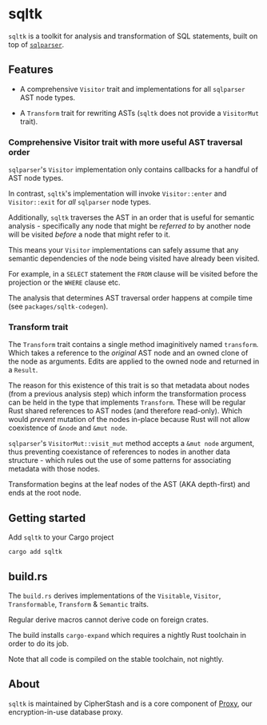 # sqltk

`sqltk` is a toolkit for analysis and transformation of SQL statements, built on top of [`sqlparser`](https://crates.io/crates/sqlparser).

## Features

- A comprehensive `Visitor` trait and implementations for all `sqlparser` AST node types.

- A `Transform` trait for rewriting ASTs (`sqltk` does not provide a `VisitorMut` trait).

### Comprehensive Visitor trait with more useful AST traversal order

`sqlparser`'s `Visitor` implementation only contains callbacks for a handful of AST node types.

In contrast, `sqltk`'s implementation will invoke `Visitor::enter` and `Visitor::exit` for _all_ `sqlparser` node types.

Additionally, `sqltk` traverses the AST in an order that is useful for semantic analysis  - specifically any node that might be _referred to_ by another node will be visited _before_ a node that might refer to it.

This means your `Visitor` implementations can safely assume that any semantic dependencies of the node being visited have already been visited.

For example, in a `SELECT` statement the `FROM` clause will be visited before the projection or the `WHERE` clause etc.

The analysis that determines AST traversal order happens at compile time (see `packages/sqltk-codegen`).

### Transform trait

The `Transform` trait contains a single method imaginitively named `transform`. Which takes a reference to the *original* AST node and an owned clone of the node as arguments. Edits are applied to the owned node and returned in a `Result`.

The reason for this existence of this trait is so that metadata about nodes (from a previous analysis step) which inform the transformation process can be held in the type that implements `Transform`. These will be regular Rust shared references to AST nodes (and therefore read-only). Which would *prevent* mutation of the nodes in-place because Rust will not allow coexistence of `&node` and `&mut node`.

`sqlparser`'s `VisitorMut::visit_mut` method accepts a `&mut node` argument, thus preventing coexistance of references to nodes in another data structure - which rules out the use of some patterns for associating metadata with those nodes.

Transformation begins at the leaf nodes of the AST (AKA depth-first) and ends at the root node.

## Getting started

Add `sqltk` to your Cargo project

```shell
cargo add sqltk
```

## build.rs

The `build.rs` derives implementations of the `Visitable`, `Visitor`, `Transformable`, `Transform` & `Semantic` traits.

Regular derive macros cannot derive code on foreign crates.

The build installs `cargo-expand` which requires a nightly Rust toolchain in order to do its job.

Note that all code is compiled on the stable toolchain, not nightly.

## About

`sqltk` is maintained by CipherStash and is a core component of [Proxy](https://cipherstash.com/products/cipherstash-proxy), our encryption-in-use database proxy.